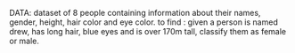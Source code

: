 DATA: dataset of 8 people containing information about their names, gender, height, hair color and eye color.
to find : given a person is named drew, has long hair, blue eyes and is over 170m tall, classify them as female or male. 
